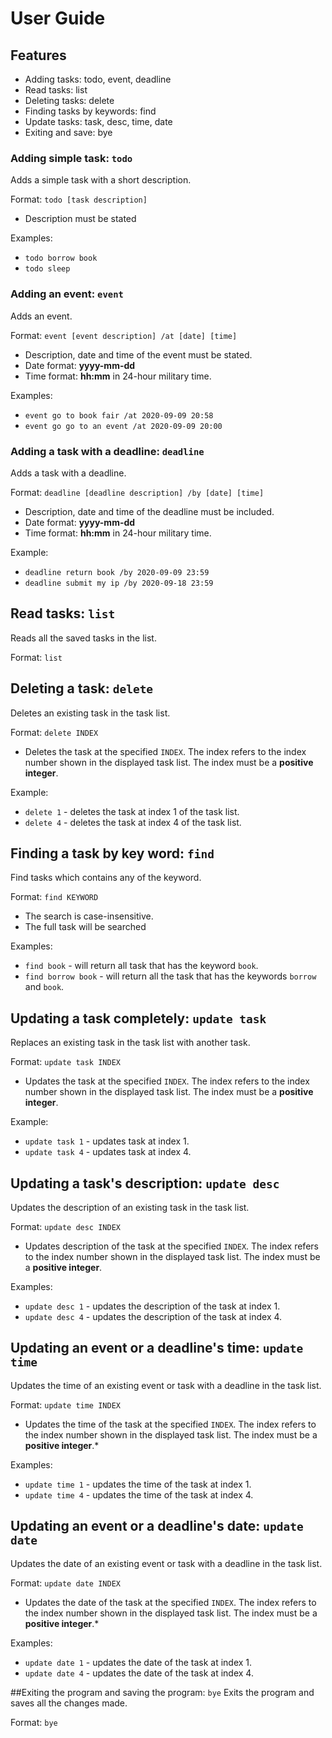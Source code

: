 # User Guide

## Features 
* Adding tasks: todo, event, deadline
* Read tasks: list
* Deleting tasks: delete
* Finding tasks by keywords: find
* Update tasks: task, desc, time, date
* Exiting and save: bye  

### Adding simple task: `todo` 
Adds a simple task with a short description.

Format: `todo [task description]`
* Description must be stated

Examples: 
* `todo borrow book`
* `todo sleep`
  
### Adding an event: `event`
Adds an event. 

Format: `event [event description] /at [date] [time]` 
* Description, date and time of the event must be stated.
* Date format: **yyyy-mm-dd**
* Time format: **hh:mm** in 24-hour military time.

Examples: 
* `event go to book fair /at 2020-09-09 20:58`
* `event go go to an event /at 2020-09-09 20:00`

### Adding a task with a deadline: `deadline`
Adds a task with a deadline.

Format: `deadline [deadline description] /by [date] [time]`
* Description, date and time of the deadline must be included.
* Date format: **yyyy-mm-dd**
* Time format: **hh:mm** in 24-hour military time.

Example: 
* `deadline return book /by 2020-09-09 23:59`
* `deadline submit my ip /by 2020-09-18 23:59`

## Read tasks: `list`
Reads all the saved tasks in the list.

Format: `list`

## Deleting a task: `delete`
Deletes an existing task in the task list.

Format: `delete INDEX`
* Deletes the task at the specified `INDEX`. The index refers to the index number shown in the displayed task list.
The index must be a **positive integer**.

Example: 
* `delete 1` - deletes the task at index 1 of the task list.
* `delete 4` - deletes the task at index 4 of the task list.

## Finding a task by key word: `find`
Find tasks which contains any of the keyword.

Format: `find KEYWORD`
* The search is case-insensitive.
* The full task will be searched 

Examples: 
* `find book` - will return all task that has the keyword `book`.
* `find borrow book` - will return all the task that has the keywords `borrow` and `book`.
 
## Updating a task completely: `update task`
Replaces an existing task in the task list with another task. 

Format: `update task INDEX`
* Updates the task at the specified `INDEX`. The index refers to the index number shown in the displayed task list.
The index must be a **positive integer**.

Example: 
* `update task 1` - updates task at index 1.
* `update task 4` - updates task at index 4.

## Updating a task's description: `update desc`
Updates the description of an existing task in the task list.

Format: `update desc INDEX`
* Updates description of the task at the specified `INDEX`. The index refers to the index number shown in the displayed task list.
The index must be a **positive integer**.

Examples:
* `update desc 1` - updates the description of the task at index 1.
* `update desc 4` - updates the description of the task at index 4.

## Updating an event or a deadline's time: `update time`
Updates the time of an existing event or task with a deadline in the task list.

Format: `update time INDEX`
* Updates the time of the task at the specified `INDEX`. The index refers to the index number shown in the displayed task list.
The index must be a **positive integer**.*

Examples: 
* `update time 1` - updates the time of the task at index 1.
* `update time 4` - updates the time of the task at index 4.

## Updating an event or a deadline's date: `update date`
Updates the date of an existing event or task with a deadline in the task list.

Format: `update date INDEX`
* Updates the date of the task at the specified `INDEX`. The index refers to the index number shown in the displayed task list.
The index must be a **positive integer**.*

Examples: 
* `update date 1` - updates the date of the task at index 1.
* `update date 4` - updates the date of the task at index 4.

##Exiting the program and saving the program: `bye`
Exits the program and saves all the changes made. 

Format: `bye`
